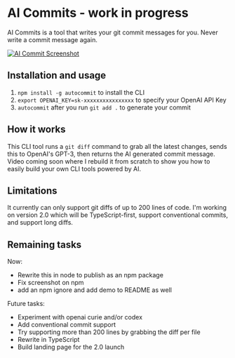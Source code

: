 # AI Commits - work in progress

AI Commits is a tool that writes your git commit messages for you. Never write a commit message again.

[![AI Commit Screenshot](https://github.com/Nutlope/aicommits/blob/main/screenshot.png)](https://twitter.com/nutlope/status/1624646872890589184)

## Installation and usage

1. `npm install -g autocommit` to install the CLI
2. `export OPENAI_KEY=sk-xxxxxxxxxxxxxxxx` to specify your OpenAI API Key
3. `autocommit` after you run `git add .` to generate your commit

## How it works

This CLI tool runs a `git diff` command to grab all the latest changes, sends this to OpenAI's GPT-3, then returns the AI generated commit message. Video coming soon where I rebuild it from scratch to show you how to easily build your own CLI tools powered by AI.

## Limitations

It currently can only support git diffs of up to 200 lines of code. I'm working on version 2.0 which will be TypeScript-first, support conventional commits, and support long diffs.

## Remaining tasks

Now:

- Rewrite this in node to publish as an npm package
- Fix screenshot on npm
- add an npm ignore and add demo to README as well

Future tasks:

- Experiment with openai curie and/or codex
- Add conventional commit support
- Try supporting more than 200 lines by grabbing the diff per file
- Rewrite in TypeScript
- Build landing page for the 2.0 launch
